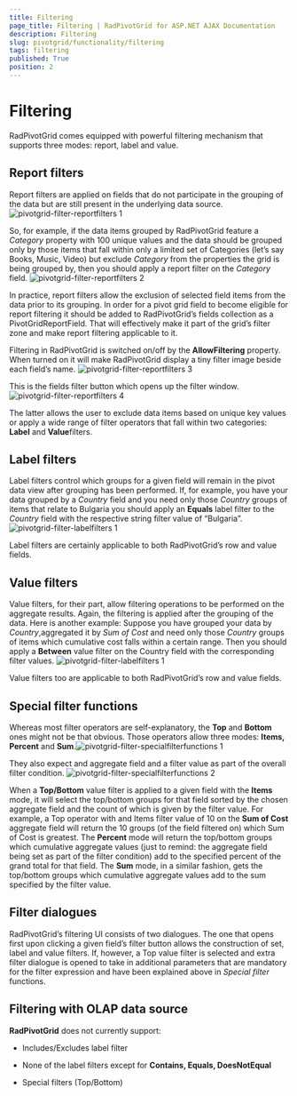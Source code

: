 ```yaml
---
title: Filtering
page_title: Filtering | RadPivotGrid for ASP.NET AJAX Documentation
description: Filtering
slug: pivotgrid/functionality/filtering
tags: filtering
published: True
position: 2
---
```


# Filtering



RadPivotGrid comes equipped with powerful filtering mechanism that supports three modes: report, label and value.

## Report filters

Report filters are applied on fields that do not participate in the grouping of the data but are still present in the underlying data source.
![pivotgrid-filter-reportfilters 1](images/pivotgrid-filter-reportfilters1.png)

So, for example, if the data items grouped by RadPivotGrid feature a *Category* property with 100 unique values and the data should be grouped only by those items that fall within only a limited set of Categories (let’s say Books, Music, Video) but exclude *Category* from the properties the grid is being grouped by, then you should apply a report filter on the *Category* field.
![pivotgrid-filter-reportfilters 2](images/pivotgrid-filter-reportfilters2.png)

In practice, report filters allow the exclusion of selected field items from the data prior to its grouping. In order for a pivot grid field to become eligible for report filtering it should be added to RadPivotGrid’s fields collection as a PivotGridReportField. That will effectively make it part of the grid’s filter zone and make report filtering applicable to it.

Filtering in RadPivotGrid is switched on/off by the **AllowFiltering** property. When turned on it will make RadPivotGrid display a tiny filter image beside each field’s name.
![pivotgrid-filter-reportfilters 3](images/pivotgrid-filter-reportfilters3.png)

This is the fields filter button which opens up the filter window.
![pivotgrid-filter-reportfilters 4](images/pivotgrid-filter-reportfilters4.png)

The latter allows the user to exclude data items based on unique key values or apply a wide range of filter operators that fall within two categories: **Label** and **Value**filters.

## Label filters

Label filters control which groups for a given field will remain in the pivot data view after grouping has been performed. If, for example, you have your data grouped by a *Country* field and you need only those *Country* groups of items that relate to Bulgaria you should apply an **Equals** label filter to the *Country* field with the respective string filter value of “Bulgaria”.
![pivotgrid-filter-labelfilters 1](images/pivotgrid-filter-labelfilters1.png)

Label filters are certainly applicable to both RadPivotGrid’s row and value fields.

## Value filters

Value filters, for their part, allow filtering operations to be performed on the aggregate results. Again, the filtering is applied after the grouping of the data. Here is another example: Suppose you have grouped your data by *Country*,aggregated it by *Sum of Cost* and need only those *Country* groups of items which cumulative cost falls within a certain range. Then you should apply a **Between** value filter on the Country field with the corresponding filter values.
![pivotgrid-filter-labelfilters 1](images/pivotgrid-filter-labelfilters1.png)

Value filters too are applicable to both RadPivotGrid’s row and value fields.

## Special filter functions

Whereas most filter operators are self-explanatory, the **Top** and **Bottom** ones might not be that obvious. Those operators allow three modes: **Items, Percent** and **Sum**.![pivotgrid-filter-specialfilterfunctions 1](images/pivotgrid-filter-specialfilterfunctions1.png)

They also expect and aggregate field and a filter value as part of the overall filter condition.
![pivotgrid-filter-specialfilterfunctions 2](images/pivotgrid-filter-specialfilterfunctions2.png)

When a **Top/Bottom** value filter is applied to a given field with the **Items** mode, it will select the top/bottom groups for that field sorted by the chosen aggregate field and the count of which is given by the filter value. For example, a Top operator with and Items filter value of 10 on the **Sum of Cost** aggregate field will return the 10 groups (of the field filtered on) which Sum of Cost is greatest. The **Percent** mode will return the top/bottom groups which cumulative aggregate values (just to remind: the aggregate field being set as part of the filter condition) add to the specified percent of the grand total for that field. The **Sum** mode, in a similar fashion, gets the top/bottom groups which cumulative aggregate values add to the sum specified by the filter value.

## Filter dialogues

RadPivotGrid’s filtering UI consists of two dialogues. The one that opens first upon clicking a given field’s filter button allows the construction of set, label and value filters. If, however, a Top value filter is selected and extra filter dialogue is opened to take in additional parameters that are mandatory for the filter expression and have been explained above in *Special filter* functions.

## Filtering with OLAP data source

**RadPivotGrid** does not currently support:

* Includes/Excludes label filter

* None of the label filters except for **Contains, Equals, DoesNotEqual**

* Special filters (Top/Bottom)
